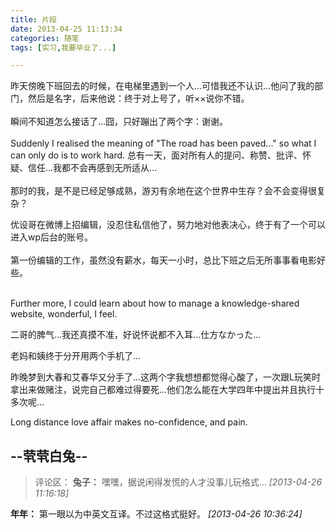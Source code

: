 ```yaml
---
title: 片段
date: 2013-04-25 11:13:34
categories: 随笔
tags: [实习,我要毕业了...]

---
```

昨天傍晚下班回去的时候，在电梯里遇到一个人...可惜我还不认识...他问了我的部门，然后是名字，后来他说：终于对上号了，听××说你不错。<br /><br />瞬间不知道怎么接话了...囧，只好蹦出了两个字：谢谢。<br /><br />Suddenly I realised the meaning of "The road has been paved..." so what I can only do is to work hard. 总有一天，面对所有人的提问、称赞、批评、怀疑、信任...我都不会再感到无所适从...<br /><br />那时的我，是不是已经足够成熟，游刃有余地在这个世界中生存？会不会变得很复杂？

优设哥在微博上招编辑，没忍住私信他了，努力地对他表决心，终于有了一个可以进入wp后台的账号。<br /><br />第一份编辑的工作，虽然没有薪水，每天一小时，总比下班之后无所事事看电影好些。<br /><br />

Further more, I could learn about how to manage a knowledge-shared website, wonderful, I feel.

二哥的脾气...我还真摸不准，好说怀说都不入耳...仕方なかった...

老妈和姨终于分开用两个手机了...

昨晚梦到大春和艾春华又分手了...这两个字我想想都觉得心酸了，一次跟L玩笑时拿出来做赌注，说完自己都难过得要死...他们怎么能在大学四年中提出并且执行十多次呢...

Long distance love affair makes no-confidence, and pain.

--茕茕白兔--
---
>评论区：
>**兔子：** 嘿嘿，据说闲得发慌的人才没事儿玩格式...  *[2013-04-26 11:16:18]*
>
**年年：** 第一眼以为中英文互译。不过这格式挺好。  *[2013-04-26 10:36:24]*
>

